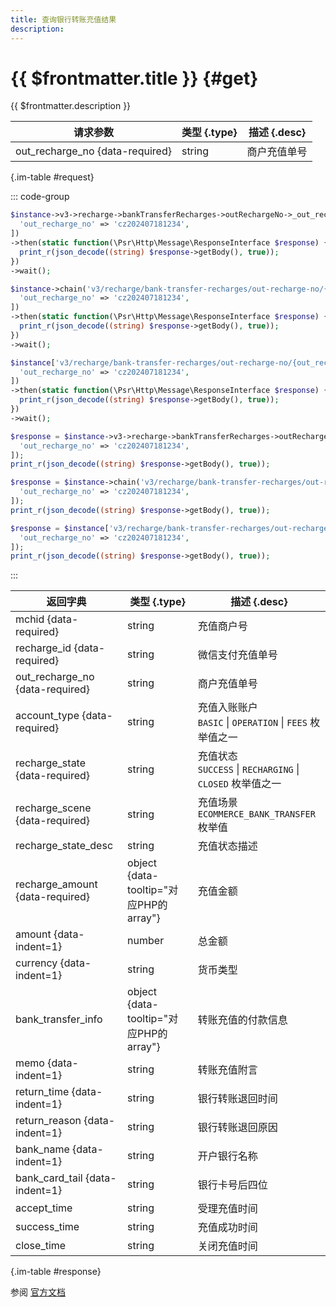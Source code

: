 ```yaml
---
title: 查询银行转账充值结果
description: 
---
```


# {{ $frontmatter.title }} {#get}

{{ $frontmatter.description }}

| 请求参数 | 类型 {.type} | 描述 {.desc}
| --- | --- | ---
| out_recharge_no {data-required} | string | 商户充值单号

{.im-table #request}

::: code-group

```php [异步纯链式]
$instance->v3->recharge->bankTransferRecharges->outRechargeNo->_out_recharge_no_->getAsync([
  'out_recharge_no' => 'cz202407181234',
])
->then(static function(\Psr\Http\Message\ResponseInterface $response) {
  print_r(json_decode((string) $response->getBody(), true));
})
->wait();
```

```php [异步声明式]
$instance->chain('v3/recharge/bank-transfer-recharges/out-recharge-no/{out_recharge_no}')->getAsync([
  'out_recharge_no' => 'cz202407181234',
])
->then(static function(\Psr\Http\Message\ResponseInterface $response) {
  print_r(json_decode((string) $response->getBody(), true));
})
->wait();
```

```php [异步属性式]
$instance['v3/recharge/bank-transfer-recharges/out-recharge-no/{out_recharge_no}']->getAsync([
  'out_recharge_no' => 'cz202407181234',
])
->then(static function(\Psr\Http\Message\ResponseInterface $response) {
  print_r(json_decode((string) $response->getBody(), true));
})
->wait();
```

```php [同步纯链式]
$response = $instance->v3->recharge->bankTransferRecharges->outRechargeNo->_out_recharge_no_->get([
  'out_recharge_no' => 'cz202407181234',
]);
print_r(json_decode((string) $response->getBody(), true));
```

```php [同步声明式]
$response = $instance->chain('v3/recharge/bank-transfer-recharges/out-recharge-no/{out_recharge_no}')->get([
  'out_recharge_no' => 'cz202407181234',
]);
print_r(json_decode((string) $response->getBody(), true));
```

```php [同步属性式]
$response = $instance['v3/recharge/bank-transfer-recharges/out-recharge-no/{out_recharge_no}']->get([
  'out_recharge_no' => 'cz202407181234',
]);
print_r(json_decode((string) $response->getBody(), true));
```

:::

| 返回字典 | 类型 {.type} | 描述 {.desc}
| --- | --- | ---
| mchid {data-required} | string | 充值商户号
| recharge_id {data-required} | string | 微信支付充值单号
| out_recharge_no {data-required} | string | 商户充值单号
| account_type {data-required} | string | 充值入账账户<br/>`BASIC` \| `OPERATION` \| `FEES` 枚举值之一
| recharge_state {data-required} | string | 充值状态<br/>`SUCCESS` \| `RECHARGING` \| `CLOSED` 枚举值之一
| recharge_scene {data-required} | string | 充值场景<br/>`ECOMMERCE_BANK_TRANSFER` 枚举值
| recharge_state_desc | string | 充值状态描述
| recharge_amount {data-required} | object {data-tooltip="对应PHP的array"} | 充值金额
| amount {data-indent=1} | number | 总金额
| currency {data-indent=1} | string | 货币类型
| bank_transfer_info | object {data-tooltip="对应PHP的array"} | 转账充值的付款信息
| memo {data-indent=1} | string | 转账充值附言
| return_time {data-indent=1} | string | 银行转账退回时间
| return_reason {data-indent=1} | string | 银行转账退回原因
| bank_name {data-indent=1} | string | 开户银行名称
| bank_card_tail {data-indent=1} | string | 银行卡号后四位
| accept_time | string | 受理充值时间
| success_time | string | 充值成功时间
| close_time | string | 关闭充值时间

{.im-table #response}

参阅 [官方文档](https://pay.weixin.qq.com/docs/merchant/apis/mch-recharge/bank-recharge/bank-transfer-recharge-get-by-out-no.html)
